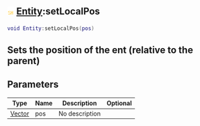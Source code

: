 ## ![shared](.gitbook/assets/shared.png) [Entity](./home/Entity):setLocalPos

```lua
void Entity:setLocalPos(pos)
```

Sets the position of the ent (relative to the parent)
------
## Parameters

| Type   | Name | Description | Optional |
| ------ | ---- | ----------- | -------: |
| [Vector](./home/Vector) | pos | No description |  |

